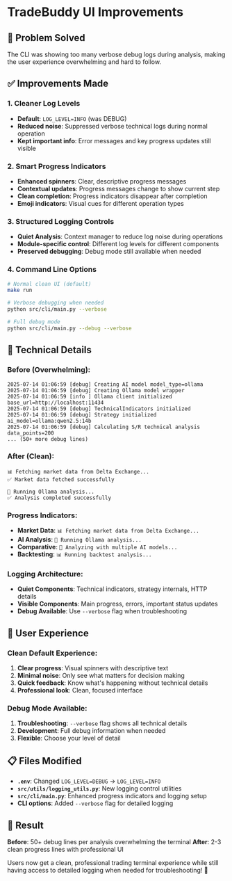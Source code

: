 # TradeBuddy UI Improvements

## 🎯 Problem Solved
The CLI was showing too many verbose debug logs during analysis, making the user experience overwhelming and hard to follow.

## ✅ Improvements Made

### 1. **Cleaner Log Levels**
- **Default**: `LOG_LEVEL=INFO` (was DEBUG)
- **Reduced noise**: Suppressed verbose technical logs during normal operation
- **Kept important info**: Error messages and key progress updates still visible

### 2. **Smart Progress Indicators**
- **Enhanced spinners**: Clear, descriptive progress messages
- **Contextual updates**: Progress messages change to show current step
- **Clean completion**: Progress indicators disappear after completion
- **Emoji indicators**: Visual cues for different operation types

### 3. **Structured Logging Controls**
- **Quiet Analysis**: Context manager to reduce log noise during operations
- **Module-specific control**: Different log levels for different components
- **Preserved debugging**: Debug mode still available when needed

### 4. **Command Line Options**
```bash
# Normal clean UI (default)
make run

# Verbose debugging when needed
python src/cli/main.py --verbose

# Full debug mode
python src/cli/main.py --debug --verbose
```

## 🔧 Technical Details

### Before (Overwhelming):
```
2025-07-14 01:06:59 [debug] Creating AI model model_type=ollama
2025-07-14 01:06:59 [debug] Creating Ollama model wrapper 
2025-07-14 01:06:59 [info ] Ollama client initialized base_url=http://localhost:11434
2025-07-14 01:06:59 [debug] TechnicalIndicators initialized
2025-07-14 01:06:59 [debug] Strategy initialized ai_model=ollama:qwen2.5:14b
2025-07-14 01:06:59 [debug] Calculating S/R technical analysis data_points=200
... (50+ more debug lines)
```

### After (Clean):
```
📊 Fetching market data from Delta Exchange...
✅ Market data fetched successfully

🧠 Running Ollama analysis...
✅ Analysis completed successfully
```

### Progress Indicators:
- **Market Data**: `📊 Fetching market data from Delta Exchange...`
- **AI Analysis**: `🧠 Running Ollama analysis...`
- **Comparative**: `🤖 Analyzing with multiple AI models...`
- **Backtesting**: `📊 Running backtest analysis...`

### Logging Architecture:
- **Quiet Components**: Technical indicators, strategy internals, HTTP details
- **Visible Components**: Main progress, errors, important status updates
- **Debug Available**: Use `--verbose` flag when troubleshooting

## 🎨 User Experience

### Clean Default Experience:
1. **Clear progress**: Visual spinners with descriptive text
2. **Minimal noise**: Only see what matters for decision making
3. **Quick feedback**: Know what's happening without technical details
4. **Professional look**: Clean, focused interface

### Debug Mode Available:
1. **Troubleshooting**: `--verbose` flag shows all technical details
2. **Development**: Full debug information when needed
3. **Flexible**: Choose your level of detail

## 📋 Files Modified

- **`.env`**: Changed `LOG_LEVEL=DEBUG` → `LOG_LEVEL=INFO`
- **`src/utils/logging_utils.py`**: New logging control utilities
- **`src/cli/main.py`**: Enhanced progress indicators and logging setup
- **CLI options**: Added `--verbose` flag for detailed logging

## 🚀 Result

**Before**: 50+ debug lines per analysis overwhelming the terminal
**After**: 2-3 clean progress lines with professional UI

Users now get a clean, professional trading terminal experience while still having access to detailed logging when needed for troubleshooting! 🎯